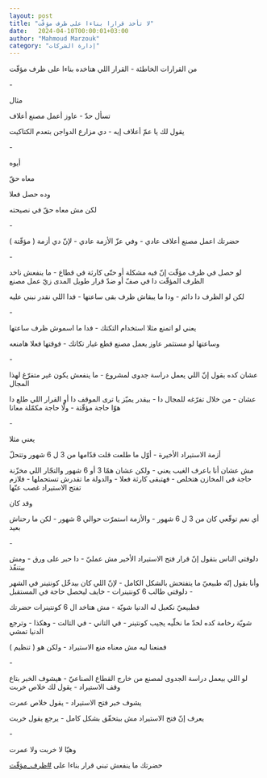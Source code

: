 ```yaml
---
layout: post
title: "لا تأخذ قرارا بناءا على ظرف مؤقّت"
date:   2024-04-10T00:00:01+03:00
author: "Mahmoud Marzouk"
category: "إدارة الشركات"
---
```



من القرارات الخاطئة - القرار اللي هتاخده بناءا على ظرف
مؤقّت

\-

مثال

تسأل حدّ - عاوز أعمل مصنع أعلاف

يقول لك يا عمّ أعلاف إيه - دي مزارع الدواجن بتعدم
الكتاكيت

\-

أيوه

معاه حقّ

وده حصل فعلا

لكن مش معاه حقّ في نصيحته

\-

حضرتك اعمل مصنع أعلاف عادي - وفي عزّ الأزمة عادي - لإنّ دي
أزمة ( مؤقّتة )

\-

لو حصل في ظرف مؤقّت إنّ فيه مشكلة أو حتّى كارثة في قطاع -
ما ينفعش ناخد الظرف المؤقّت دا في صفّ أو ضدّ قرار طويل المدى زيّ عمل
مصنع

لكن لو الظرف دا دائم - ودا ما يبقاش ظرف بقى ساعتها - فدا
اللي نقدر نبني عليه

\-

يعني لو اتمنع مثلا استخدام التكتك - فدا ما اسموش ظرف
ساعتها

وساعتها لو مستثمر عاوز يعمل مصنع قطع غيار تكاتك - فوقتها
فعلا هامنعه

\-

عشان كده بقول إنّ اللي يعمل دراسة جدوى لمشروع - ما ينفعش
يكون غير متفرّغ لهذا المجال

عشان - من خلال تفرّغه للمجال دا - بيقدر يميّز يا ترى
الموقف دا أو القرار اللي طلع دا هوّا حاجة مؤقّتة - ولّا حاجة مكمّلة
معانا

\-

يعني مثلا

أزمة الاستيراد الأخيرة - أوّل ما طلعت قلت قدّامها من 3 ل 6
شهور وتتحلّ

مش عشان أنا باعرف الغيب يعني - ولكن عشان همّا 3 أو 6 شهور
والتجّار اللي مخزّنة حاجة في المخازن هتخلص - فهتبقى كارثة فعلا - والدولة
ما تقدرش تستحملها - فلازم تفتح الاستيراد غصب عنّها

وقد كان

أي نعم توقّعي كان من 3 ل 6 شهور - والأزمة استمرّت حوالي 8
شهور - لكن ما رحناش بعيد

\-

دلوقتي الناس بتقول إنّ قرار فتح الاستيراد الأخير مش
عمليّ - دا حبر على ورق - ومش بيتنفّذ

وأنا بقول إنّه طبيعيّ ما يتفتحش بالشكل الكامل - لإنّ اللي
كان بيدخّل كونتينر في الشهر - دلوقتي طالب 6 كونتينرات - خايف ليحصل حاجة
في المستقبل

فطبيعيّ نكعبل له الدنيا شويّة - مش هتاخد ال 6 كونتينرات
حضرتك

شويّة رخامة كده لحدّ ما نخلّيه يجيب كونتينر - في التاني -
في التالت - وهكذا - وترجع الدنيا تمشي

فمنعنا ليه مش معناه منع الاستيراد - ولكن هو (
تنظيم )

\-

لو اللي بيعمل دراسة الجدوى لمصنع من خارج القطاع
الصناعيّ - هيشوف الخبر بتاع وقف الاستيراد - يقول لك خلاص خربت

يشوف خبر فتح الاستيراد - يقول خلاص عمرت

يعرف إنّ فتح الاستيراد مش بيتحقّق بشكل كامل - يرجع يقول
خربت

\-

وهيّا لا خربت ولا عمرت

حضرتك ما ينفعش تبني قرار بناءا على
[<u>\#ظرف\_مؤقّت</u>](https://www.facebook.com/hashtag/%D8%B8%D8%B1%D9%81_%D9%85%D8%A4%D9%82%D9%91%D8%AA?__eep__=6&__cft__%5b0%5d=AZU-mxPCHYviGVGVRcIN7BGjLn_jkLYyq5ENStS7kSM3H3MezOZ1apSQmwGuj7xR4QQxgTGIg52d5uUBRdXGketRCZ_gKOAz5SwAjdouc-r97UtlrMmoYArZZe8NUh80J5a8aynosReE2dOScRdqETnWlDsSTqcPeQm66YUwGHZ387LJaNremXtUqmxA2Libwmc&__tn__=*NK-R)
